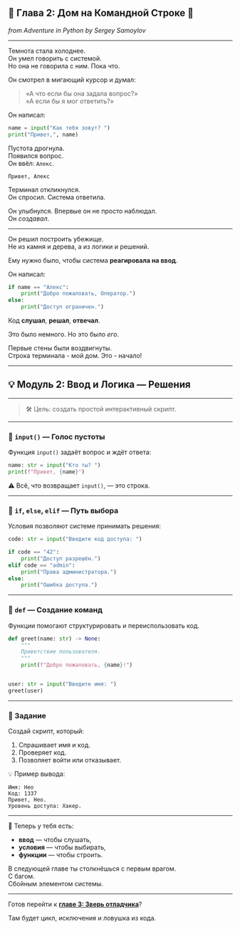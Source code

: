 ## 📖 Глава 2: Дом на Командной Строке 🏡

*from Adventure in Python by Sergey Samoylov*

---

Темнота стала холоднее.  
Он умел говорить с системой.  
Но она не говорила с ним. Пока что.

Он смотрел в мигающий курсор и думал:

> «А что если бы она задала вопрос?»  
> «А если бы я мог ответить?»

Он написал:

```python
name = input("Как тебя зовут? ")
print("Привет,", name)
```

Пустота дрогнула.  
Появился вопрос.  
Он ввёл: `Алекс`.

```
Привет, Алекс
```

Терминал откликнулся.  
Он спросил. Система ответила.

Он улыбнулся. Впервые он не просто наблюдал.  
Он *создавал*.

---

Он решил построить убежище.  
Не из камня и дерева, а из логики и решений.

Ему нужно было, чтобы система **реагировала на ввод**.

Он написал:

```python
if name == "Алекс":
    print("Добро пожаловать, Оператор.")
else:
    print("Доступ ограничен.")
```

Код **слушал**, **решал**, **отвечал**.

Это было немного. Но это было *его*.

Первые стены были воздвигнуты.  
Строка терминала - мой дом. Это - начало!

---

## 💡 Модуль 2: Ввод и Логика — Решения

---

> 🛠️ Цель: создать простой интерактивный скрипт.

---

### 🔹 `input()` — Голос пустоты

Функция `input()` задаёт вопрос и ждёт ответа:

```python
name: str = input("Кто ты? ")
print(f"Привет, {name}")
```

⚠️ Всё, что возвращает `input()`, — это строка.

---

### 🔹 `if`, `else`, `elif` — Путь выбора

Условия позволяют системе принимать решения:

```python
code: str = input("Введите код доступа: ")

if code == "42":
    print("Доступ разрешён.")
elif code == "admin":
    print("Права администратора.")
else:
    print("Ошибка доступа.")
```

---

### 🔹 `def` — Создание команд

Функции помогают структурировать и переиспользовать код.

```python
def greet(name: str) -> None:
    """
    Приветствие пользователя.
    """
    print(f"Добро пожаловать, {name}!")


user: str = input("Введите имя: ")
greet(user)
```

---

### 🧠 Задание

Создай скрипт, который:
1. Спрашивает имя и код.
2. Проверяет код.
3. Позволяет войти или отказывает.

💡 Пример вывода:

```
Имя: Нео
Код: 1337
Привет, Нео.
Уровень доступа: Хакер.
```

---

🧱 Теперь у тебя есть:
- **ввод** — чтобы слушать,  
- **условия** — чтобы выбирать,  
- **функции** — чтобы строить.

В следующей главе ты столкнёшься с первым врагом.  
С багом.  
Сбойным элементом системы.

---

Готов перейти к [**главе 3: Зверь отладчика**](Chapter_03.md)?

Там будет цикл, исключения и ловушка из кода.
